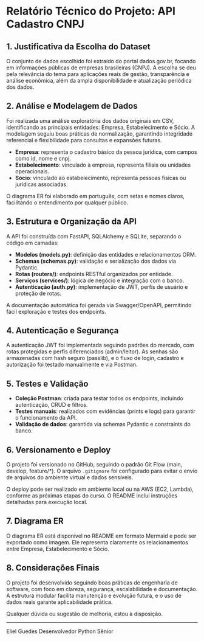 # Relatório Técnico do Projeto: API Cadastro CNPJ

## 1. Justificativa da Escolha do Dataset
O conjunto de dados escolhido foi extraído do portal dados.gov.br, focando em informações públicas de empresas brasileiras (CNPJ). A escolha se deu pela relevância do tema para aplicações reais de gestão, transparência e análise econômica, além da ampla disponibilidade e atualização periódica dos dados.

## 2. Análise e Modelagem de Dados
Foi realizada uma análise exploratória dos dados originais em CSV, identificando as principais entidades: Empresa, Estabelecimento e Sócio. A modelagem seguiu boas práticas de normalização, garantindo integridade referencial e flexibilidade para consultas e expansões futuras.

- **Empresa**: representa o cadastro básico da pessoa jurídica, com campos como id, nome e cnpj.
- **Estabelecimento**: vinculado à empresa, representa filiais ou unidades operacionais.
- **Sócio**: vinculado ao estabelecimento, representa pessoas físicas ou jurídicas associadas.

O diagrama ER foi elaborado em português, com setas e nomes claros, facilitando o entendimento por qualquer público.

## 3. Estrutura e Organização da API
A API foi construída com FastAPI, SQLAlchemy e SQLite, separando o código em camadas:
- **Modelos (models.py)**: definição das entidades e relacionamentos ORM.
- **Schemas (schemas.py)**: validação e serialização dos dados via Pydantic.
- **Rotas (routers/)**: endpoints RESTful organizados por entidade.
- **Serviços (services/)**: lógica de negócio e integração com o banco.
- **Autenticação (auth.py)**: implementação de JWT, perfis de usuário e proteção de rotas.

A documentação automática foi gerada via Swagger/OpenAPI, permitindo fácil exploração e testes dos endpoints.

## 4. Autenticação e Segurança
A autenticação JWT foi implementada seguindo padrões do mercado, com rotas protegidas e perfis diferenciados (admin/leitor). As senhas são armazenadas com hash seguro (passlib), e o fluxo de login, cadastro e autorização foi testado manualmente e via Postman.

## 5. Testes e Validação
- **Coleção Postman**: criada para testar todos os endpoints, incluindo autenticação, CRUD e filtros.
- **Testes manuais**: realizados com evidências (prints e logs) para garantir o funcionamento da API.
- **Validação de dados**: garantida via schemas Pydantic e constraints do banco.

## 6. Versionamento e Deploy
O projeto foi versionado no GitHub, seguindo o padrão Git Flow (main, develop, feature/*). O arquivo `.gitignore` foi configurado para evitar o envio de arquivos do ambiente virtual e dados sensíveis.

O deploy pode ser realizado em ambiente local ou na AWS (EC2, Lambda), conforme as próximas etapas do curso. O README inclui instruções detalhadas para execução local.

## 7. Diagrama ER
O diagrama ER está disponível no README em formato Mermaid e pode ser exportado como imagem. Ele representa claramente os relacionamentos entre Empresa, Estabelecimento e Sócio.

## 8. Considerações Finais
O projeto foi desenvolvido seguindo boas práticas de engenharia de software, com foco em clareza, segurança, escalabilidade e documentação. A estrutura modular facilita manutenção e evolução futura, e o uso de dados reais garante aplicabilidade prática.

Qualquer dúvida ou sugestão de melhoria, estou à disposição.

---
Eliel Guedes
Desenvolvedor Python Sênior
